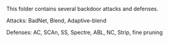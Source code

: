 This folder contains several backdoor attacks and defenses.

Attacks: BadNet, Blend, Adaptive-blend

Defenses: AC, SCAn, SS, Spectre, ABL, NC, Strip, fine pruning
